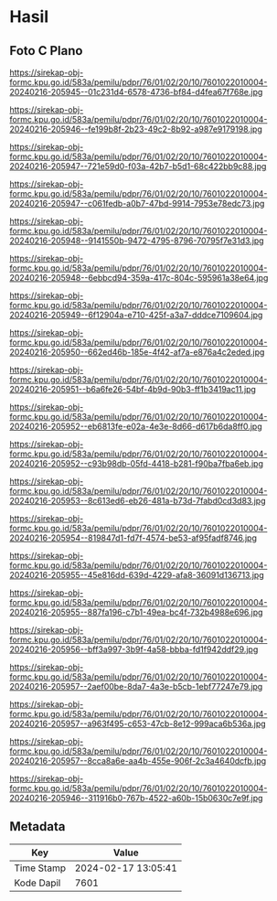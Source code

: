 # Hasil

## Foto C Plano

https://sirekap-obj-formc.kpu.go.id/583a/pemilu/pdpr/76/01/02/20/10/7601022010004-20240216-205945--01c231d4-6578-4736-bf84-d4fea67f768e.jpg

https://sirekap-obj-formc.kpu.go.id/583a/pemilu/pdpr/76/01/02/20/10/7601022010004-20240216-205946--fe199b8f-2b23-49c2-8b92-a987e9179198.jpg

https://sirekap-obj-formc.kpu.go.id/583a/pemilu/pdpr/76/01/02/20/10/7601022010004-20240216-205947--721e59d0-f03a-42b7-b5d1-68c422bb9c88.jpg

https://sirekap-obj-formc.kpu.go.id/583a/pemilu/pdpr/76/01/02/20/10/7601022010004-20240216-205947--c061fedb-a0b7-47bd-9914-7953e78edc73.jpg

https://sirekap-obj-formc.kpu.go.id/583a/pemilu/pdpr/76/01/02/20/10/7601022010004-20240216-205948--9141550b-9472-4795-8796-70795f7e31d3.jpg

https://sirekap-obj-formc.kpu.go.id/583a/pemilu/pdpr/76/01/02/20/10/7601022010004-20240216-205948--6ebbcd94-359a-417c-804c-595961a38e64.jpg

https://sirekap-obj-formc.kpu.go.id/583a/pemilu/pdpr/76/01/02/20/10/7601022010004-20240216-205949--6f12904a-e710-425f-a3a7-dddce7109604.jpg

https://sirekap-obj-formc.kpu.go.id/583a/pemilu/pdpr/76/01/02/20/10/7601022010004-20240216-205950--662ed46b-185e-4f42-af7a-e876a4c2eded.jpg

https://sirekap-obj-formc.kpu.go.id/583a/pemilu/pdpr/76/01/02/20/10/7601022010004-20240216-205951--b6a6fe26-54bf-4b9d-90b3-ff1b3419ac11.jpg

https://sirekap-obj-formc.kpu.go.id/583a/pemilu/pdpr/76/01/02/20/10/7601022010004-20240216-205952--eb6813fe-e02a-4e3e-8d66-d617b6da8ff0.jpg

https://sirekap-obj-formc.kpu.go.id/583a/pemilu/pdpr/76/01/02/20/10/7601022010004-20240216-205952--c93b98db-05fd-4418-b281-f90ba7fba6eb.jpg

https://sirekap-obj-formc.kpu.go.id/583a/pemilu/pdpr/76/01/02/20/10/7601022010004-20240216-205953--8c613ed6-eb26-481a-b73d-7fabd0cd3d83.jpg

https://sirekap-obj-formc.kpu.go.id/583a/pemilu/pdpr/76/01/02/20/10/7601022010004-20240216-205954--819847d1-fd7f-4574-be53-af95fadf8746.jpg

https://sirekap-obj-formc.kpu.go.id/583a/pemilu/pdpr/76/01/02/20/10/7601022010004-20240216-205955--45e816dd-639d-4229-afa8-36091d136713.jpg

https://sirekap-obj-formc.kpu.go.id/583a/pemilu/pdpr/76/01/02/20/10/7601022010004-20240216-205955--887fa196-c7b1-49ea-bc4f-732b4988e696.jpg

https://sirekap-obj-formc.kpu.go.id/583a/pemilu/pdpr/76/01/02/20/10/7601022010004-20240216-205956--bff3a997-3b9f-4a58-bbba-fd1f942ddf29.jpg

https://sirekap-obj-formc.kpu.go.id/583a/pemilu/pdpr/76/01/02/20/10/7601022010004-20240216-205957--2aef00be-8da7-4a3e-b5cb-1ebf77247e79.jpg

https://sirekap-obj-formc.kpu.go.id/583a/pemilu/pdpr/76/01/02/20/10/7601022010004-20240216-205957--a963f495-c653-47cb-8e12-999aca6b536a.jpg

https://sirekap-obj-formc.kpu.go.id/583a/pemilu/pdpr/76/01/02/20/10/7601022010004-20240216-205957--8cca8a6e-aa4b-455e-906f-2c3a4640dcfb.jpg

https://sirekap-obj-formc.kpu.go.id/583a/pemilu/pdpr/76/01/02/20/10/7601022010004-20240216-205946--311916b0-767b-4522-a60b-15b0630c7e9f.jpg


## Metadata

| Key        | Value               |
| ---------- | ------------------- |
| Time Stamp | 2024-02-17 13:05:41 |
| Kode Dapil | 7601                |



